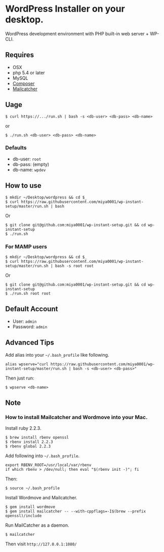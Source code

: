 # WordPress Installer on your desktop.

WordPress development environment with PHP built-in web server + WP-CLI.

## Requires

* OSX
* php 5.4 or later
* MySQL
* [Composer](https://getcomposer.org/)
* [Mailcatcher](http://mailcatcher.me/)

## Uage

```
$ curl https://.../run.sh | bash -s <db-user> <db-pass> <db-name>
```

or

```
$ ./run.sh <db-user> <db-pass> <db-name>
```

### Defaults

* db-user: `root`
* db-pass: (empty)
* db-name: `wpdev`

## How to use

```
$ mkdir ~/Desktop/wordpress && cd $_
$ curl https://raw.githubusercontent.com/miya0001/wp-instant-setup/master/run.sh | bash
```

Or

```
$ git clone git@github.com:miya0001/wp-instant-setup.git && cd wp-instant-setup
$ ./run.sh
```

### For MAMP users

```
$ mkdir ~/Desktop/wordpress && cd $_
$ curl https://raw.githubusercontent.com/miya0001/wp-instant-setup/master/run.sh | bash -s root root
```

Or

```
$ git clone git@github.com:miya0001/wp-instant-setup.git && cd wp-instant-setup
$ ./run.sh root root
```

## Default Account

* User: `admin`
* Password: `admin`

## Advanced Tips

Add alias into your `~/.bash_profile` like following.

```
alias wpserve="curl https://raw.githubusercontent.com/miya0001/wp-instant-setup/master/run.sh | bash -s <db-user> <db-pass>"
```

Then just run:

```
$ wpserve <db-name>
```

## Note

### How to install Mailcatcher and Wordmove into your Mac.

Install ruby 2.2.3.

```
$ brew install rbenv openssl
$ rbenv install 2.2.3
$ rbenv global 2.2.3
```

Add following into `~/.bash_profile`.

```
export RBENV_ROOT=/usr/local/var/rbenv
if which rbenv > /dev/null; then eval "$(rbenv init -)"; fi
```

Then:

```
$ source ~/.bash_profile
```

Install Wordmove and Mailcatcher.

```
$ gem install wordmove
$ gem install mailcatcher -- --with-cppflags=-I$(brew --prefix openssl)/include
```

Run MailCatcher as a daemon.

```
$ mailcatcher
```

Then visit `http://127.0.0.1:1080/`
